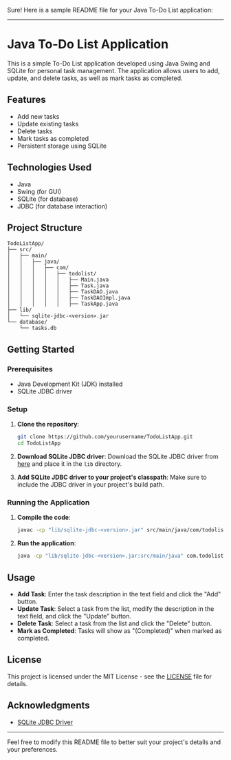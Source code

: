 Sure! Here is a sample README file for your Java To-Do List application:

---

# Java To-Do List Application

This is a simple To-Do List application developed using Java Swing and SQLite for personal task management. The application allows users to add, update, and delete tasks, as well as mark tasks as completed.

## Features

- Add new tasks
- Update existing tasks
- Delete tasks
- Mark tasks as completed
- Persistent storage using SQLite

## Technologies Used

- Java
- Swing (for GUI)
- SQLite (for database)
- JDBC (for database interaction)

## Project Structure

```
TodoListApp/
├── src/
│   ├── main/
│   │   ├── java/
│   │   │   ├── com/
│   │   │   │   ├── todolist/
│   │   │   │   │   ├── Main.java
│   │   │   │   │   ├── Task.java
│   │   │   │   │   ├── TaskDAO.java
│   │   │   │   │   ├── TaskDAOImpl.java
│   │   │   │   │   ├── TaskApp.java
├── lib/
│   └── sqlite-jdbc-<version>.jar
└── database/
    └── tasks.db
```

## Getting Started

### Prerequisites

- Java Development Kit (JDK) installed
- SQLite JDBC driver

### Setup

1. **Clone the repository**:
    ```sh
    git clone https://github.com/yourusername/TodoListApp.git
    cd TodoListApp
    ```

2. **Download SQLite JDBC driver**:
    Download the SQLite JDBC driver from [here](https://github.com/xerial/sqlite-jdbc) and place it in the `lib` directory.

3. **Add SQLite JDBC driver to your project's classpath**:
    Make sure to include the JDBC driver in your project's build path.

### Running the Application

1. **Compile the code**:
    ```sh
    javac -cp "lib/sqlite-jdbc-<version>.jar" src/main/java/com/todolist/*.java
    ```

2. **Run the application**:
    ```sh
    java -cp "lib/sqlite-jdbc-<version>.jar:src/main/java" com.todolist.Main
    ```

## Usage

- **Add Task**: Enter the task description in the text field and click the "Add" button.
- **Update Task**: Select a task from the list, modify the description in the text field, and click the "Update" button.
- **Delete Task**: Select a task from the list and click the "Delete" button.
- **Mark as Completed**: Tasks will show as "(Completed)" when marked as completed.

## License

This project is licensed under the MIT License - see the [LICENSE](LICENSE) file for details.

## Acknowledgments

- [SQLite JDBC Driver](https://github.com/xerial/sqlite-jdbc)

---

Feel free to modify this README file to better suit your project's details and your preferences.
